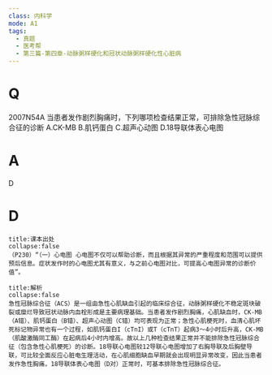 ```yaml
---
class: 内科学
mode: A1
tags:
  - 真题
  - 医考帮
  - 第三篇-第四章-动脉粥样硬化和冠状动脉粥样硬化性心脏病
---
```


# Q
2007N54A 当患者发作剧烈胸痛时，下列哪项检查结果正常，可排除急性冠脉综合征的诊断
A.CK-MB
B.肌钙蛋白
C.超声心动图
D.18导联体表心电图

# A
D
# D
```ad-note
title:课本出处
collapse:false
（P230）“（一）心电图 心电图不仅可以帮助诊断，而且根据其异常的严重程度和范围可以提供预后信息。症状发作时的心电图尤其有意义，与之前心电图对比，可提高心电图异常的诊断价值”。
```

```ad-summary
title:解析
collapse:false
急性冠脉综合征（ACS）是一组由急性心肌缺血引起的临床综合征，动脉粥样硬化不稳定斑块破裂或糜烂导致冠状动脉内血栓形成是主要病理基础。当患者发作剧烈胸痛，心肌缺血时，CK-MB（A错）、肌钙蛋白（B错）、超声心动图（C错）均可表现为正常；急性心肌梗死时，血清心肌坏死标记物异常也有一个过程，如肌钙蛋白I（cTnI）或T（cTnT）起病3～4小时后升高，CK-MB（肌酸激酶同工酶）在起病后4小时内增高。故以上几种检查结果正常并不能排除急性冠脉综合征（包含急性心肌梗死）的诊断。18导联心电图较12导联心电图增加了右胸导联及后胸壁导联，可比较全面反应心脏电生理活动，在心肌细胞缺血早期就会出现明显异常改变，因此当患者发作急性胸痛，18导联体表心电图（D对）正常时，可基本排除急性冠脉综合征。
```

